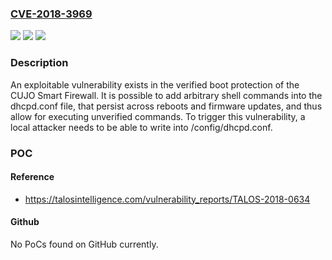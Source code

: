 ### [CVE-2018-3969](https://cve.mitre.org/cgi-bin/cvename.cgi?name=CVE-2018-3969)
![](https://img.shields.io/static/v1?label=Product&message=CUJO&color=blue)
![](https://img.shields.io/static/v1?label=Version&message=CUJO%20Smart%20Firewall%20-%20Firmware%20version%207003%20&color=brightgreen)
![](https://img.shields.io/static/v1?label=Vulnerability&message=permissions%2C%20privileges%2C%20and%20access%20controls&color=brightgreen)

### Description

An exploitable vulnerability exists in the verified boot protection of the CUJO Smart Firewall. It is possible to add arbitrary shell commands into the dhcpd.conf file, that persist across reboots and firmware updates, and thus allow for executing unverified commands. To trigger this vulnerability, a local attacker needs to be able to write into /config/dhcpd.conf.

### POC

#### Reference
- https://talosintelligence.com/vulnerability_reports/TALOS-2018-0634

#### Github
No PoCs found on GitHub currently.

